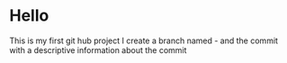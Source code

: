 # Hello

This is my first git hub project I create a branch named - and the commit with a descriptive information about the commit
